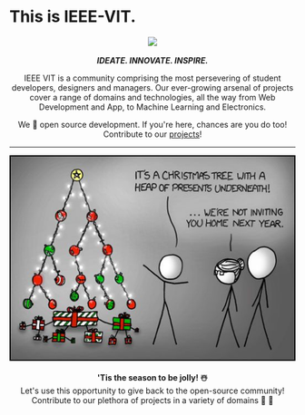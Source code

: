 
# This is IEEE-VIT.



<p align="center">
  <img src="https://github.com/IEEE-VIT/.github/blob/main/profile/IEEE%20Space.png">
</p>

<p align="center">
<b><i>IDEATE. INNOVATE. INSPIRE.</i></b>
</p>

<p align="center">
IEEE VIT is a community comprising the most persevering of student developers, designers and managers. Our ever-growing arsenal of projects cover a range of domains and technologies, all the way from Web Development and App, to Machine Learning and Electronics. 
</p>
<p align="center">
We 💙 open source development. If you're here, chances are you do too! Contribute to our <a href="https://github.com/orgs/IEEE-VIT/repositories">projects</a>!
</p>

-----------------------------------------------------------------
<div align="center">
  <img src ="https://github.com/IEEE-VIT/.github/blob/main/profile/ReadMeDecMeme.png">
  <br>
  <br>
  <b>'Tis the season to be jolly! ☃️</b> 
  <br>Let's use this opportunity to give back to the open-source community! 
  <br>Contribute to our plethora of projects in a variety of domains <a href="https://www.youtube.com/watch?v=24u3NoPvgMw" style="text-decoration:none">🎅</a> 🎄
</div>






